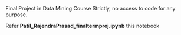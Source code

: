 Final Project in Data Mining Course
Strictly, no access to code for any purpose.

Refer **Patil_RajendraPrasad_finaltermproj.ipynb** this notebook 
